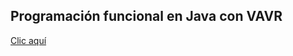## Programación funcional en Java con VAVR

[Clic aquí](https://github.com/maocq/programacion-funcional-java/tree/develop/src/test/java/com/maocq/vavr/control)
